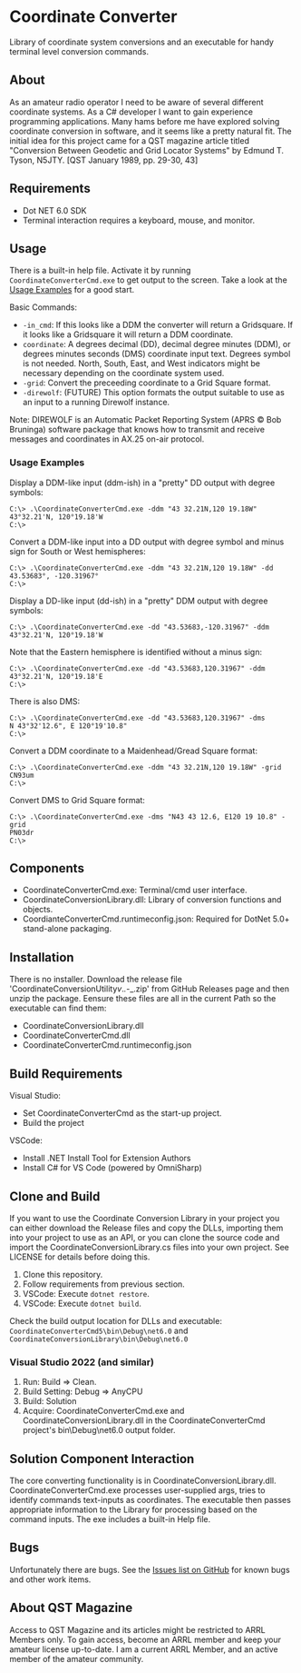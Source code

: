 # Coordinate Converter

Library of coordinate system conversions and an executable for handy terminal level conversion commands.

## About

As an amateur radio operator I need to be aware of several different coordinate systems.
As a C# developer I want to gain experience programming applications.
Many hams before me have explored solving coordinate conversion in software, and it seems like a pretty natural fit.
The initial idea for this project came for a QST magazine article titled "Conversion Between Geodetic and Grid Locator Systems" by Edmund T. Tyson, N5JTY. [QST January 1989, pp. 29-30, 43]

## Requirements

- Dot NET 6.0 SDK
- Terminal interaction requires a keyboard, mouse, and monitor.

## Usage

There is a built-in help file. Activate it by running `CoordinateConverterCmd.exe` to get output to the screen. Take a look at the [Usage Examples](#usage-examples) for a good start.

Basic Commands:

- `-in_cmd`: If this looks like a DDM the converter will return a Gridsquare. If it looks like a Gridsquare it will return a DDM coordinate.
- `coordinate`: A degrees decimal (DD), decimal degree minutes (DDM), or degrees minutes seconds (DMS) coordinate input text. Degrees symbol is not needed. North, South, East, and West indicators might be necessary depending on the coordinate system used.
- `-grid`: Convert the preceeding coordinate to a Grid Square format.
- `-direwolf`: (FUTURE) This option formats the output suitable to use as an input to a running Direwolf instance.

Note: DIREWOLF is an Automatic Packet Reporting System (APRS :copyright: Bob Bruninga) software package that knows how to transmit and receive messages and coordinates in AX.25 on-air protocol.

### Usage Examples

Display a DDM-like input (ddm-ish) in a "pretty" DD output with degree symbols:

```text
C:\> .\CoordinateConverterCmd.exe -ddm "43 32.21N,120 19.18W"
43°32.21'N, 120°19.18'W
C:\>
```

Convert a DDM-like input into a DD output with degree symbol and minus sign for South or West hemispheres:

```text
C:\> .\CoordinateConverterCmd.exe -ddm "43 32.21N,120 19.18W" -dd
43.53683°, -120.31967°
C:\>
```

Display a DD-like input (dd-ish) in a "pretty" DDM output with degree symbols:

```text
C:\> .\CoordinateConverterCmd.exe -dd "43.53683,-120.31967" -ddm
43°32.21'N, 120°19.18'W
```

Note that the Eastern hemisphere is identified without a minus sign:

```text
C:\> .\CoordinateConverterCmd.exe -dd "43.53683,120.31967" -ddm
43°32.21'N, 120°19.18'E
C:\>
```

There is also DMS:

```text
C:\> .\CoordinateConverterCmd.exe -dd "43.53683,120.31967" -dms
N 43°32'12.6", E 120°19'10.8"
C:\>
```

Convert a DDM coordinate to a Maidenhead/Gread Square format:

```text
C:\> .\CoordinateConverterCmd.exe -ddm "43 32.21N,120 19.18W" -grid
CN93um
C:\>
```

Convert DMS to Grid Square format:

```text
C:\> .\CoordinateConverterCmd.exe -dms "N43 43 12.6, E120 19 10.8" -grid
PN03dr
C:\>
```

## Components

- CoordinateConverterCmd.exe: Terminal/cmd user interface.
- CoordinateConversionLibrary.dll: Library of conversion functions and objects.
- CoordianteConverterCmd.runtimeconfig.json: Required for DotNet 5.0+ stand-alone packaging.

## Installation

There is no installer. Download the release file 'CoordinateConversionUtility*v*._._-\_.zip' from GitHub Releases page and then unzip the package. Eensure these files are all in the current Path so the executable can find them:

- CoordinateConversionLibrary.dll
- CoordinateConverterCmd.dll
- CoordinateConverterCmd.runtimeconfig.json

## Build Requirements

Visual Studio:

- Set CoordinateConverterCmd as the start-up project.
- Build the project

VSCode:

- Install .NET Install Tool for Extension Authors
- Install C# for VS Code (powered by OmniSharp)

## Clone and Build

If you want to use the Coordinate Conversion Library in your project you can either download the Release files and copy the DLLs, importing them into your project to use as an API, or you can clone the source code and import the CoordinateConversionLibrary.cs files into your own project. See LICENSE for details before doing this.

1. Clone this repository.
2. Follow requirements from previous section.
3. VSCode: Execute `dotnet restore`.
4. VSCode: Execute `dotnet build`.

Check the build output location for DLLs and executable: `CoordinateConverterCmd5\bin\Debug\net6.0` and `CoordinateConversionLibrary\bin\Debug\net6.0`

### Visual Studio 2022 (and similar)

1. Run: Build => Clean.
2. Build Setting: Debug => AnyCPU
3. Build: Solution
4. Acquire: CoordinateConverterCmd.exe and CoordinateConversionLibrary.dll in the CoordinateConverterCmd project's bin\Debug\net6.0 output folder.

## Solution Component Interaction

The core converting functionality is in CoordinateConversionLibrary.dll.
CoordinateConverterCmd.exe processes user-supplied args, tries to identify commands text-inputs as coordinates.
The executable then passes appropriate information to the Library for processing based on the command inputs.
The exe includes a built-in Help file.

## Bugs

Unfortunately there are bugs. See the [Issues list on GitHub](https://github.com/nojronatron/CoordinateConversionUtility/issues) for known bugs and other work items.

## About QST Magazine

Access to QST Magazine and its articles might be restricted to ARRL Members only. To gain access, become an ARRL member and keep your amateur license up-to-date. I am a current ARRL Member, and an active member of the amateur community.
